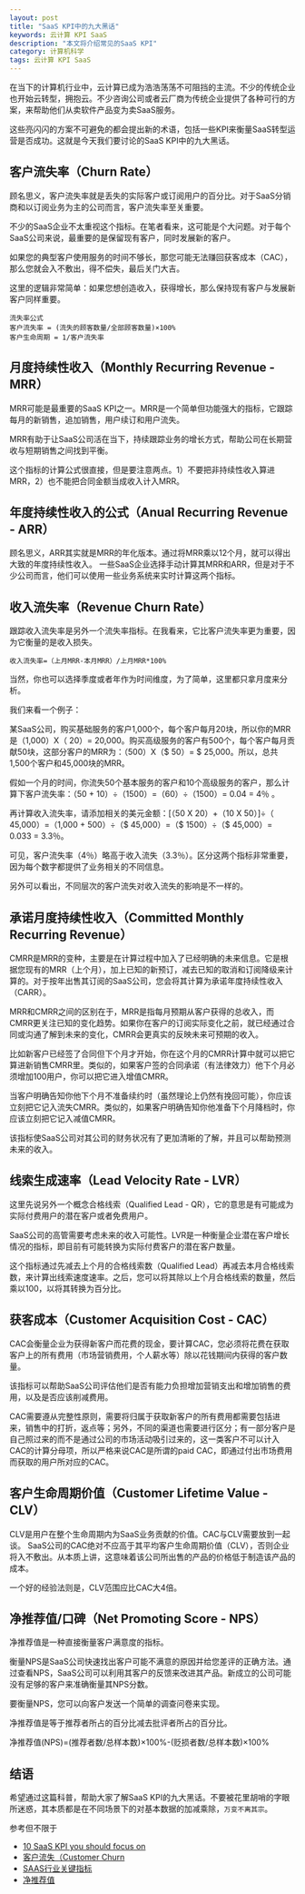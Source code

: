 ```yaml
---
layout: post
title: "SaaS KPI中的九大黑话"
keywords: 云计算 KPI SaaS
description: "本文将介绍常见的SaaS KPI"
category: 计算机科学
tags: 云计算 KPI SaaS
---
```


在当下的计算机行业中，云计算已成为浩浩荡荡不可阻挡的主流。不少的传统企业也开始云转型，拥抱云。不少咨询公司或者云厂商为传统企业提供了各种可行的方案，来帮助他们从卖软件产品变为卖SaaS服务。

这些亮闪闪的方案不可避免的都会提出新的术语，包括一些KPI来衡量SaaS转型运营是否成功。这就是今天我们要讨论的SaaS KPI中的九大黑话。

## 客户流失率（Churn Rate）

顾名思义，客户流失率就是丢失的实际客户或订阅用户的百分比。对于SaaS分销商和以订阅业务为主的公司而言，客户流失率至关重要。

不少的SaaS企业不太重视这个指标。在笔者看来，这可能是个大问题。对于每个SaaS公司来说，最重要的是保留现有客户，同时发展新的客户。

如果您的典型客户使用服务的时间不够长，那您可能无法赚回获客成本（CAC），那么您就会入不敷出，得不偿失，最后关门大吉。

这里的逻辑非常简单：如果您想创造收入，获得增长，那么保持现有客户与发展新客户同样重要。

```
流失率公式
客户流失率 = (流失的顾客数量/全部顾客数量)×100%
客户生命周期 = 1/客户流失率
```

## 月度持续性收入（Monthly Recurring Revenue - MRR）

MRR可能是最重要的SaaS KPI之一。MRR是一个简单但功能强大的指标，它跟踪每月的新销售，追加销售，用户续订和用户流失。

MRR有助于让SaaS公司活在当下，持续跟踪业务的增长方式，帮助公司在长期营收与短期销售之间找到平衡。

这个指标的计算公式很直接，但是要注意两点。1）不要把非持续性收入算进MRR，2）也不能把合同金额当成收入计入MRR。

## 年度持续性收入的公式（Anual Recurring Revenue - ARR）

顾名思义，ARR其实就是MRR的年化版本。通过将MRR乘以12个月，就可以得出大致的年度持续性收入。 一些SaaS企业选择手动计算其MRR和ARR，但是对于不少公司而言，他们可以使用一些业务系统来实时计算这两个指标。

## 收入流失率（Revenue Churn Rate）

跟踪收入流失率是另外一个流失率指标。在我看来，它比客户流失率更为重要，因为它衡量的是收入损失。

```
收入流失率=（上月MRR-本月MRR）/上月MRR*100%
```

当然，你也可以选择季度或者年作为时间维度，为了简单，这里都只拿月度来分析。

我们来看一个例子：

某SaaS公司，购买基础服务的客户1,000个，每个客户每月20块，所以你的MRR是（1,000）X（ 20）= 20,000。购买高级服务的客户有500个，每个客户每月贡献50块，这部分客户的MRR为：（500）X（$ 50）= $ 25,000。所以，总共1,500个客户和45,000块的MRR。

假如一个月的时间，你流失50个基本服务的客户和10个高级服务的客户，那么计算下客户流失率：（50 + 10）÷（1500）=（60）÷（1500）= 0.04 = 4％ 。

再计算收入流失率，请添加相关的美元金额：[（50 X 20）+（10 X 50）]÷（ 45,000）=（1,000 + 500）÷（$ 45,000）=（$ 1500）÷（$ 45,000）= 0.033 = 3.3％。

可见，客户流失率（4％）略高于收入流失（3.3％）。区分这两个指标非常重要，因为每个数字都提供了业务相关的不同信息。

另外可以看出，不同层次的客户流失对收入流失的影响是不一样的。

## 承诺月度持续性收入（Committed Monthly Recurring Revenue）

CMRR是MRR的变种，主要是在计算过程中加入了已经明确的未来信息。它是根据您现有的MRR（上个月），加上已知的新预订，减去已知的取消和订阅降级来计算的。对于按年出售其订阅的SaaS公司，您会将其计算为承诺年度持续性收入（CARR）。

MRR和CMRR之间的区别在于，MRR是指每月预期从客户获得的总收入，而CMRR更关注已知的变化趋势。如果你在客户的订阅实际变化之前，就已经通过合同或沟通了解到未来的变化，CMRR会更真实的反映未来可预期的收入。

比如新客户已经签了合同但下个月才开始，你在这个月的CMRR计算中就可以把它算进新销售CMRR里。类似的，如果客户签的合同承诺（有法律效力）他下个月必须增加100用户，你可以把它进入增值CMRR。

当客户明确告知你他下个月不准备续约时（虽然理论上仍然有挽回可能），你应该立刻把它记入流失CMRR。类似的，如果客户明确告知你他准备下个月降档时，你应该立刻把它记入减值CMRR。

该指标使SaaS公司对其公司的财务状况有了更加清晰的了解，并且可以帮助预测未来的收入。

## 线索生成速率（Lead Velocity Rate - LVR）

这里先说另外一个概念合格线索（Qualified Lead - QR），它的意思是有可能成为实际付费用户的潜在客户或者免费用户。

SaaS公司的高管需要考虑未来的收入可能性。LVR是一种衡量企业潜在客户增长情况的指标，即目前有可能转换为实际付费客户的潜在客户数量。

这个指标通过先减去上个月的合格线索数（Qualified Lead）再减去本月合格线索数，来计算出线索速度速率。之后，您可以将其除以上个月合格线索的数量，然后乘以100，以将其转换为百分比。

## 获客成本（Customer Acquisition Cost - CAC）

CAC会衡量企业为获得新客户而花费的现金，要计算CAC，您必须将花费在获取客户上的所有费用（市场营销费用，个人薪水等）除以花钱期间内获得的客户数量。

该指标可以帮助SaaS公司评估他们是否有能力负担增加营销支出和增加销售的费用，以及是否应该削减费用。

CAC需要遵从完整性原则，需要将归属于获取新客户的所有费用都需要包括进来，销售中的打折，返点等；另外，不同的渠道也需要进行区分；有一部分客户是自己照过来的而不是通过公司的市场活动吸引过来的，这一类客户不可以计入CAC的计算分母项，所以严格来说CAC是所谓的paid CAC，即通过付出市场费用而获取的用户所对应的CAC。

## 客户生命周期价值（Customer Lifetime Value - CLV）

CLV是用户在整个生命周期内为SaaS业务贡献的价值。CAC与CLV需要放到一起谈。 SaaS公司的CAC绝对不应高于其平均客户生命周期价值（CLV），否则企业将入不敷出。从本质上讲，这意味着该公司所出售的产品的价格低于制造该产品的成本。

一个好的经验法则是，CLV范围应比CAC大4倍。 

## 净推荐值/口碑（Net Promoting Score - NPS）

净推荐值是一种直接衡量客户满意度的指标。

衡量NPS是SaaS公司快速找出客户可能不满意的原因并给您差评的正确方法。通过查看NPS，SaaS公司可以利用其客户的反馈来改进其产品。新成立的公司可能没有足够的客户来准确衡量其NPS分数。

要衡量NPS，您可以向客户发送一个简单的调查问卷来实现。

净推荐值是等于推荐者所占的百分比减去批评者所占的百分比。

净推荐值(NPS)=(推荐者数/总样本数)×100%-(贬损者数/总样本数)×100%

## 结语

希望通过这篇科普，帮助大家了解SaaS KPI的九大黑话。不要被花里胡哨的字眼所迷惑，其本质都是在不同场景下的对基本数据的加减乘除，`万变不离其宗`。

参考但不限于
- [10 SaaS KPI you should focus on](https://www.plecto.com/blog/sales-performance/10-saas-kpis-you-should-focus/)
- [客户流失（Customer Churn](https://zhuanlan.zhihu.com/p/28708664)
- [SAAS行业关键指标](https://zhuanlan.zhihu.com/p/31227460)
- [净推荐值](https://baike.baidu.com/item/%E5%87%80%E6%8E%A8%E8%8D%90%E5%80%BC/3783368)

